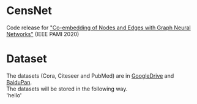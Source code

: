 # CensNet
Code release for ["Co-embedding of Nodes and Edges with Graph Neural Networks"](https://arxiv.org/abs/2010.13242) (IEEE PAMI 2020)

# Dataset
The datasets (Cora, Citeseer and PubMed) are in [GoogleDrive](https://drive.google.com/file/d/1TXVTe2saZ80d26X5zhkqObhfhhTm6vyl/view?usp=sharing) and [BaiduPan]().  
The datasets will be stored in the following way.  
'hello'
